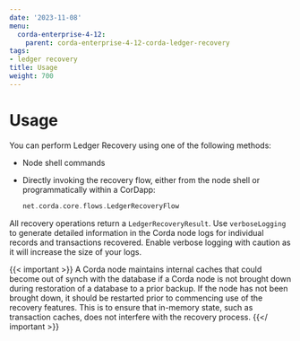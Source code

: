 ```yaml
---
date: '2023-11-08'
menu:
  corda-enterprise-4-12:
    parent: corda-enterprise-4-12-corda-ledger-recovery
tags:
- ledger recovery
title: Usage
weight: 700
---
```


# Usage

You can perform Ledger Recovery using one of the following methods:

* Node shell commands
* Directly invoking the recovery flow, either from the node shell or programmatically within a CorDapp:

  ```kotlin
  net.corda.core.flows.LedgerRecoveryFlow
  ```

All recovery operations return a `LedgerRecoveryResult`.
Use `verboseLogging` to generate detailed information in the Corda node logs for individual records and transactions recovered.
Enable verbose logging with caution as it will increase the size of your logs.

{{< important >}}
A Corda node maintains internal caches that could become out of synch with the database if a Corda node is not brought down during
restoration of a database to a prior backup. If the node has not been brought down, it should be restarted prior to commencing use
of the recovery features.
This is to ensure that in-memory state, such as transaction caches, does not interfere with the recovery process.
{{</ important >}}
